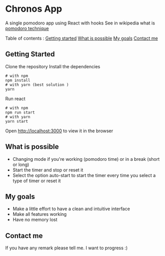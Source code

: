 # Chronos App
A single pomodoro app using React with hooks
See in wikipedia what is [pomodoro technique](https://en.wikipedia.org/wiki/Pomodoro_Technique)

Table of contents :
[Getting started](#getting-started)
[What is possible](#what-is-possible)
[My goals](#my-goals)
[Contact me](#contact-me)

## Getting Started
Clone the repository
Install the  dependencies
```
# with npm
npm install
# with yarn (best solution )
yarn 
```
Run react
```
# with npm
npm run start
# with yarn
yarn start
```
Open [http://localhost:3000](http://localhost:3000) to view it in the browser
## What is possible
* Changing mode if you're working (pomodoro time) or in a break (short or long)
* Start the timer and stop or reset it
* Select the option auto-start to start the timer every time you select a type of timer or reset it

## My goals
* Make a little effort to have a clean and intuitive interface
* Make all features working
* Have no memory lost

## Contact me
If you have any remark please tell me. I want to progress :)



